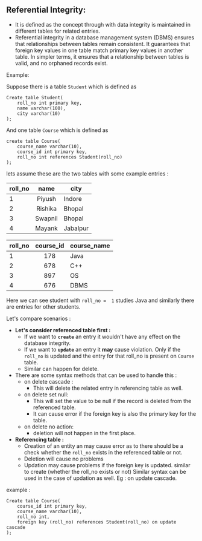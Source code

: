 ## Referential Integrity:
- It is defined as the concept through with data integrity is maintained in different tables for related entries.
- Referential integrity in a database management system (DBMS) ensures that relationships between tables remain consistent. It guarantees that foreign key values in one table match primary key values in another table. In simpler terms, it ensures that a relationship between tables is valid, and no orphaned records exist.

Example: 

Suppose there is a table `Student` which is defined as 

```roomsql
Create table Student(
    roll_no int primary key,
    name varchar(100),
    city varchar(10)
);
```
And one table `Course` which is defined as 

```roomsql
create table Course(
    course_name varchar(10),
    course_id int primary key,
    roll_no int references Student(roll_no)
);
```
lets assume these are the two tables with some example entries : 

| roll_no |  name   | city     |
|---------|:-------:|----------|
| 1       | Piyush  | Indore   |
| 2       | Rishika | Bhopal   |
| 3       | Swapnil | Bhopal   |
| 4       | Mayank  | Jabalpur |

| roll_no | course_id | course_name |
|---------|:---------:|-------------|
| 1       |    178    | Java        |
| 2       |    678    | C++         |
| 3       |    897    | OS          |
| 4       |    676    | DBMS        |

Here we can see student with `roll_no =  1` studies Java and similarly there are entries for other students.

Let's compare scenarios : 
- **Let's consider referenced table first :** 
   - If we want to **`create`** an entry it wouldn't have any effect on the database integrity.
   - If we want to **`update`** an entry it **may** cause violation. Only if the `roll_no` is updated and the entry for that roll_no is present on `Course` table.
   - Similar can happen for delete. 
- There are some syntax methods that can be used to handle this : 
  - on delete cascade : 
      - This will delete the related entry in referencing table as well.
  - on delete set null: 
    - This will set the value to be null if the record is deleted from the referenced table.
    - It can cause error if the foreign key is also the primary key for the table.
  - on delete no action:
    - deletion will not happen in the first place. 
- **Referencing table :** 
  - Creation of an entity an may cause error as to there should be a check whether the `roll_no` exists in the referenced table or not.
  - Deletion will cause no problems
  - Updation may cause problems if the foreign key is updated. similar to create (whether the roll_no exists or not)
Similar syntax can be used in the case of updation as well. Eg : on update cascade.

example : 

```roomsql
Create table Course(
    course_id int primary key,
    course_name varchar(10),
    roll_no int,
    foreign key (roll_no) references Student(roll_no) on update cascade
);
```


